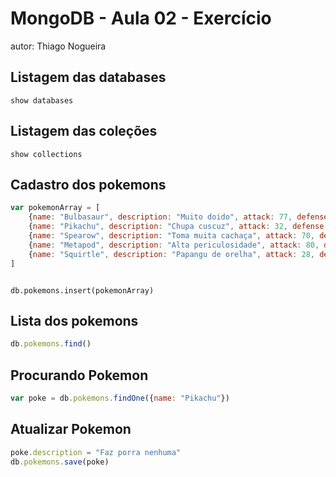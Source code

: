 # MongoDB - Aula 02 - Exercício
autor: Thiago Nogueira

## Listagem das databases
```
show databases
```

## Listagem das coleções
```
show collections
```

## Cadastro dos pokemons
``` JavaScript
var pokemonArray = [
	{name: "Bulbasaur", description: "Muito doido", attack: 77, defense: 68, heigth: 0.7},
	{name: "Pikachu", description: "Chupa cuscuz", attack: 32, defense: 50, heigth: 1.59},
	{name: "Spearow", description: "Toma muita cachaça", attack: 70, defense: 66, heigth: 1.0},
	{name: "Metapod", description: "Alta periculosidade", attack: 80, defense: 44, heigth: 0.9},
	{name: "Squirtle", description: "Papangu de orelha", attack: 28, defense: 55, heigth: 0.5}
]
```
```

db.pokemons.insert(pokemonArray)
```

## Lista dos pokemons
``` JavaScript
db.pokemons.find()
```

## Procurando Pokemon

``` JavaScript
var poke = db.pokemons.findOne({name: "Pikachu"})
```

## Atualizar Pokemon
``` JavaScript
poke.description = "Faz porra nenhuma"
db.pokemons.save(poke)
```
